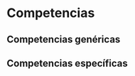 <h1 id="competencias">Competencias</h1>

## Competencias genéricas


## Competencias específicas

<!--stackedit_data:
eyJoaXN0b3J5IjpbLTYyNjU5Njk0MywtMTExMjI2NjY1OV19
-->